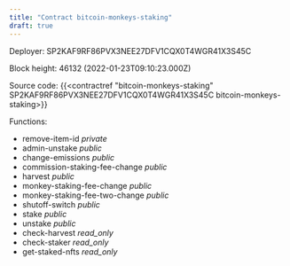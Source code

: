 ```yaml
---
title: "Contract bitcoin-monkeys-staking"
draft: true
---
```

Deployer: SP2KAF9RF86PVX3NEE27DFV1CQX0T4WGR41X3S45C


 



Block height: 46132 (2022-01-23T09:10:23.000Z)

Source code: {{<contractref "bitcoin-monkeys-staking" SP2KAF9RF86PVX3NEE27DFV1CQX0T4WGR41X3S45C bitcoin-monkeys-staking>}}

Functions:

* remove-item-id _private_
* admin-unstake _public_
* change-emissions _public_
* commission-staking-fee-change _public_
* harvest _public_
* monkey-staking-fee-change _public_
* monkey-staking-fee-two-change _public_
* shutoff-switch _public_
* stake _public_
* unstake _public_
* check-harvest _read_only_
* check-staker _read_only_
* get-staked-nfts _read_only_
